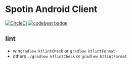 # Spotin Android Client
[![CircleCI](https://circleci.com/gh/yanokunpei/Spotin_client-android.svg?style=svg&circle-token=e799b87eba55264ec43ac533894911633709acc8)](https://circleci.com/gh/yanokunpei/Spotin_client-android)
[![codebeat badge](https://codebeat.co/badges/516ad080-6328-442c-b28c-b37b598971b1)](https://codebeat.co/a/yanokunpei/projects/github-com-yanokunpei-spotin_client-android-master)
## lint
- win`gradlew ktlintCheck` or `gradlew ktlintFormat` 
- others `./gradlew ktlintCheck` or `gradlew ktlintFormat`
